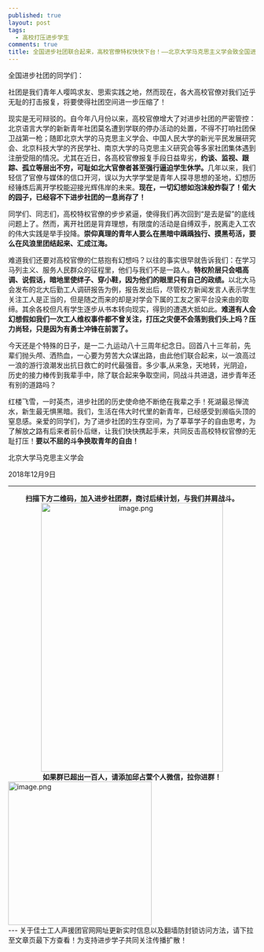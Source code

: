 ```yaml
---
published: true
layout: post
tags: 
  - 高校打压进步学生
comments: true
title: 全国进步社团联合起来，高校官僚特权快快下台！——北京大学马克思主义学会致全国进步社团的宣言书
---
```


全国进步社团的同学们：

社团是我们青年人嘤鸣求友、思索实践之地，然而现在，各大高校官僚对我们近乎无耻的打击报复，将要使得社团空间进一步压缩了！

现实是无可辩驳的。自今年八月份以来，高校官僚增大了对进步社团的严密管控：北京语言大学的新新青年社团莫名遭到学联的停办活动的处置，不得不打响社团保卫战第一枪；随即北京大学的马克思主义学会、中国人民大学的新光平民发展研究会、北京科技大学的齐民学社、南京大学的马克思主义研究会等多家社团集体遇到注册受阻的情况。尤其在近日，各高校官僚报复手段日益卑劣，<strong>约谈、监视、跟踪、孤立等层出不穷，可耻如北大官僚者甚至强行逼迫学生休学。</strong>几年以来，我们轻信了官僚与媒体的信口开河，误以为大学学堂是青年人探寻思想的圣地，幻想历经锤炼后离开学校能迎接光辉伟岸的未来。<strong>现在，一切幻想如泡沫般炸裂了！偌大的园子，已经容不下进步社团的一息尚存了！</strong>

同学们、同志们，高校特权官僚的步步紧逼，使得我们再次回到“是去是留”的底线问题上了。然而，离开社团是背弃理想，有限度的活动是自缚双手，脱离走入工农的伟大实践是举手投降。<strong>崇仰真理的青年人要么在黑暗中踽踽独行、摸黑苟活，要么在风浪里团结起来、汇成江海。</strong>

难道我们还要对高校官僚的仁慈抱有幻想吗？以往的事实很早就告诉我们：在学习马列主义、服务人民群众的征程里，他们与我们不是一路人。<strong>特权阶层只会唱高调、说假话，暗地里使绊子、穿小鞋，因为他们的眼里只有自己的政绩。</strong>以北大马会发布的北大后勤工人调研报告为例，报告发出后，尽管校方新闻发言人表示学生关注工人是正当的，但是随之而来的却是对学会下属的工友之家平台没来由的取缔。其余各校但凡有学生逐步从书本转向现实，得到的遭遇大抵如此。<strong>难道有人会幻想假如我们一次工人维权事件都不曾关注，打压之灾便不会落到我们头上吗？压力尚轻，只是因为有勇士冲锋在前罢了。</strong>

今天还是个特殊的日子，是一二·九运动八十三周年纪念日。回首八十三年前，先辈们抛头颅、洒热血，一心要为劳苦大众谋出路，由此他们联合起来，以一浪高过一浪的游行浪潮发出抗日救亡的时代最强音。多少事,从来急，天地转，光阴迫，历史的接力棒传到我辈手中，除了联合起来争取空间，同战斗共进退，进步青年还有别的道路吗？

红楼飞雪，一时英杰，进步社团的历史使命绝不断绝在我辈之手！死湖最忌惮流水，新生最无惧黑暗。我们，生活在伟大时代里的新青年，已经感受到濒临头顶的窒息感。亲爱的同学们，为了进步社团的生存空间，为了莘莘学子的自由思考，为了解放之路有后来者前仆后继，让我们快快携起手来，共同反击高校特权官僚的无耻打压！<strong>要以不屈的斗争换取青年的自由！</strong>

北京大学马克思主义学会

2018年12月9日
<div id="page-content" class="rich_media_area_primary">
<div class="rich_media_area_primary_inner">
<div id="img-content">

<hr />

</div>
<div id="js_toobar3" class="rich_media_tool" style="text-align: center;"><strong>扫描下方二维码，加入进步社团群，商讨后续计划，与我们并肩战斗。</strong><img class=" size-full wp-image-28 aligncenter" src="https://pkuhorse.files.wordpress.com/2018/12/image.png?w=740" alt="image.png" width="370" height="547" /></div>
<div style="text-align: center;"><strong>如果群已超出一百人，请添加邱占萱个人微信，拉你进群！</strong></div>
<div><img class="  wp-image-29 aligncenter" src="https://pkuhorse.files.wordpress.com/2018/12/image1.png" alt="image.png" width="292" height="292" /></div>
</div>
</div>
---
关于佳士工人声援团官网网址更新实时信息以及翻墙防封锁访问方法，请下拉至文章页最下方查看！为支持进步学子共同关注传播扩散！
